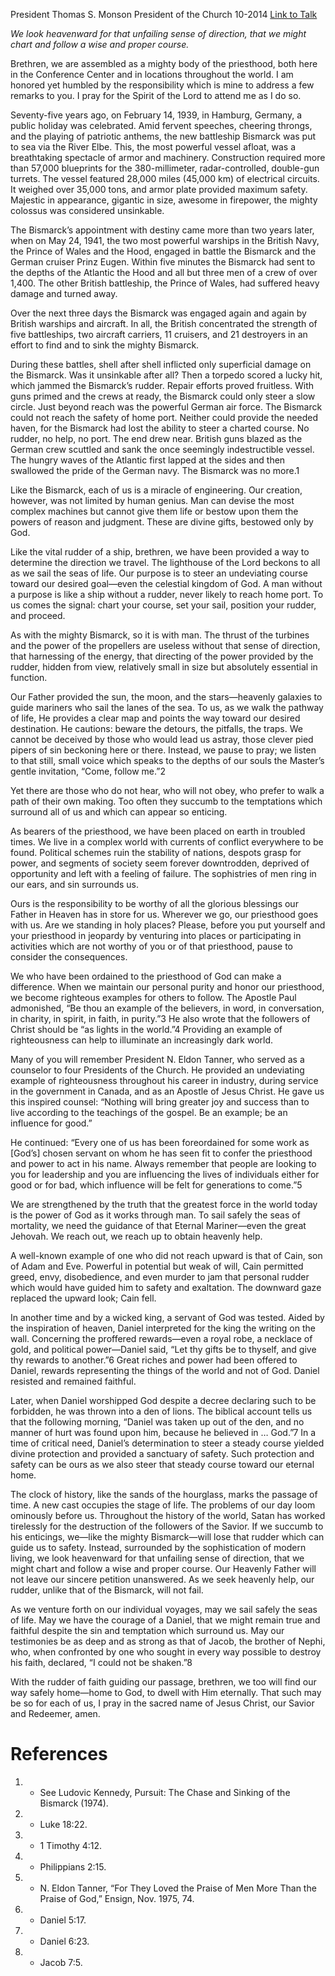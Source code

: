 President Thomas S. Monson
President of the Church
10-2014
[Link to Talk](https://www.churchofjesuschrist.org/study/general-conference/2014/10/guided-safely-home?lang=eng)

_We look heavenward for that unfailing sense of direction, that we might chart and follow a wise and proper course._

Brethren, we are assembled as a mighty body of the priesthood, both here in the Conference Center and in locations throughout the world. I am honored yet humbled by the responsibility which is mine to address a few remarks to you. I pray for the Spirit of the Lord to attend me as I do so.

Seventy-five years ago, on February 14, 1939, in Hamburg, Germany, a public holiday was celebrated. Amid fervent speeches, cheering throngs, and the playing of patriotic anthems, the new battleship Bismarck was put to sea via the River Elbe. This, the most powerful vessel afloat, was a breathtaking spectacle of armor and machinery. Construction required more than 57,000 blueprints for the 380-millimeter, radar-controlled, double-gun turrets. The vessel featured 28,000 miles (45,000 km) of electrical circuits. It weighed over 35,000 tons, and armor plate provided maximum safety. Majestic in appearance, gigantic in size, awesome in firepower, the mighty colossus was considered unsinkable.

The Bismarck’s appointment with destiny came more than two years later, when on May 24, 1941, the two most powerful warships in the British Navy, the Prince of Wales and the Hood, engaged in battle the Bismarck and the German cruiser Prinz Eugen. Within five minutes the Bismarck had sent to the depths of the Atlantic the Hood and all but three men of a crew of over 1,400. The other British battleship, the Prince of Wales, had suffered heavy damage and turned away.

Over the next three days the Bismarck was engaged again and again by British warships and aircraft. In all, the British concentrated the strength of five battleships, two aircraft carriers, 11 cruisers, and 21 destroyers in an effort to find and to sink the mighty Bismarck.

During these battles, shell after shell inflicted only superficial damage on the Bismarck. Was it unsinkable after all? Then a torpedo scored a lucky hit, which jammed the Bismarck’s rudder. Repair efforts proved fruitless. With guns primed and the crews at ready, the Bismarck could only steer a slow circle. Just beyond reach was the powerful German air force. The Bismarck could not reach the safety of home port. Neither could provide the needed haven, for the Bismarck had lost the ability to steer a charted course. No rudder, no help, no port. The end drew near. British guns blazed as the German crew scuttled and sank the once seemingly indestructible vessel. The hungry waves of the Atlantic first lapped at the sides and then swallowed the pride of the German navy. The Bismarck was no more.1

Like the Bismarck, each of us is a miracle of engineering. Our creation, however, was not limited by human genius. Man can devise the most complex machines but cannot give them life or bestow upon them the powers of reason and judgment. These are divine gifts, bestowed only by God.

Like the vital rudder of a ship, brethren, we have been provided a way to determine the direction we travel. The lighthouse of the Lord beckons to all as we sail the seas of life. Our purpose is to steer an undeviating course toward our desired goal—even the celestial kingdom of God. A man without a purpose is like a ship without a rudder, never likely to reach home port. To us comes the signal: chart your course, set your sail, position your rudder, and proceed.

As with the mighty Bismarck, so it is with man. The thrust of the turbines and the power of the propellers are useless without that sense of direction, that harnessing of the energy, that directing of the power provided by the rudder, hidden from view, relatively small in size but absolutely essential in function.

Our Father provided the sun, the moon, and the stars—heavenly galaxies to guide mariners who sail the lanes of the sea. To us, as we walk the pathway of life, He provides a clear map and points the way toward our desired destination. He cautions: beware the detours, the pitfalls, the traps. We cannot be deceived by those who would lead us astray, those clever pied pipers of sin beckoning here or there. Instead, we pause to pray; we listen to that still, small voice which speaks to the depths of our souls the Master’s gentle invitation, “Come, follow me.”2

Yet there are those who do not hear, who will not obey, who prefer to walk a path of their own making. Too often they succumb to the temptations which surround all of us and which can appear so enticing.

As bearers of the priesthood, we have been placed on earth in troubled times. We live in a complex world with currents of conflict everywhere to be found. Political schemes ruin the stability of nations, despots grasp for power, and segments of society seem forever downtrodden, deprived of opportunity and left with a feeling of failure. The sophistries of men ring in our ears, and sin surrounds us.

Ours is the responsibility to be worthy of all the glorious blessings our Father in Heaven has in store for us. Wherever we go, our priesthood goes with us. Are we standing in holy places? Please, before you put yourself and your priesthood in jeopardy by venturing into places or participating in activities which are not worthy of you or of that priesthood, pause to consider the consequences.

We who have been ordained to the priesthood of God can make a difference. When we maintain our personal purity and honor our priesthood, we become righteous examples for others to follow. The Apostle Paul admonished, “Be thou an example of the believers, in word, in conversation, in charity, in spirit, in faith, in purity.”3 He also wrote that the followers of Christ should be “as lights in the world.”4 Providing an example of righteousness can help to illuminate an increasingly dark world.

Many of you will remember President N. Eldon Tanner, who served as a counselor to four Presidents of the Church. He provided an undeviating example of righteousness throughout his career in industry, during service in the government in Canada, and as an Apostle of Jesus Christ. He gave us this inspired counsel: “Nothing will bring greater joy and success than to live according to the teachings of the gospel. Be an example; be an influence for good.”

He continued: “Every one of us has been foreordained for some work as [God’s] chosen servant on whom he has seen fit to confer the priesthood and power to act in his name. Always remember that people are looking to you for leadership and you are influencing the lives of individuals either for good or for bad, which influence will be felt for generations to come.”5

We are strengthened by the truth that the greatest force in the world today is the power of God as it works through man. To sail safely the seas of mortality, we need the guidance of that Eternal Mariner—even the great Jehovah. We reach out, we reach up to obtain heavenly help.

A well-known example of one who did not reach upward is that of Cain, son of Adam and Eve. Powerful in potential but weak of will, Cain permitted greed, envy, disobedience, and even murder to jam that personal rudder which would have guided him to safety and exaltation. The downward gaze replaced the upward look; Cain fell.

In another time and by a wicked king, a servant of God was tested. Aided by the inspiration of heaven, Daniel interpreted for the king the writing on the wall. Concerning the proffered rewards—even a royal robe, a necklace of gold, and political power—Daniel said, “Let thy gifts be to thyself, and give thy rewards to another.”6 Great riches and power had been offered to Daniel, rewards representing the things of the world and not of God. Daniel resisted and remained faithful.

Later, when Daniel worshipped God despite a decree declaring such to be forbidden, he was thrown into a den of lions. The biblical account tells us that the following morning, “Daniel was taken up out of the den, and no manner of hurt was found upon him, because he believed in … God.”7 In a time of critical need, Daniel’s determination to steer a steady course yielded divine protection and provided a sanctuary of safety. Such protection and safety can be ours as we also steer that steady course toward our eternal home.

The clock of history, like the sands of the hourglass, marks the passage of time. A new cast occupies the stage of life. The problems of our day loom ominously before us. Throughout the history of the world, Satan has worked tirelessly for the destruction of the followers of the Savior. If we succumb to his enticings, we—like the mighty Bismarck—will lose that rudder which can guide us to safety. Instead, surrounded by the sophistication of modern living, we look heavenward for that unfailing sense of direction, that we might chart and follow a wise and proper course. Our Heavenly Father will not leave our sincere petition unanswered. As we seek heavenly help, our rudder, unlike that of the Bismarck, will not fail.

As we venture forth on our individual voyages, may we sail safely the seas of life. May we have the courage of a Daniel, that we might remain true and faithful despite the sin and temptation which surround us. May our testimonies be as deep and as strong as that of Jacob, the brother of Nephi, who, when confronted by one who sought in every way possible to destroy his faith, declared, “I could not be shaken.”8

With the rudder of faith guiding our passage, brethren, we too will find our way safely home—home to God, to dwell with Him eternally. That such may be so for each of us, I pray in the sacred name of Jesus Christ, our Savior and Redeemer, amen.

# References
1. - See Ludovic Kennedy, Pursuit: The Chase and Sinking of the Bismarck (1974).
2. - Luke 18:22.
3. - 1 Timothy 4:12.
4. - Philippians 2:15.
5. - N. Eldon Tanner, “For They Loved the Praise of Men More Than the Praise of God,” Ensign, Nov. 1975, 74.
6. - Daniel 5:17.
7. - Daniel 6:23.
8. - Jacob 7:5.